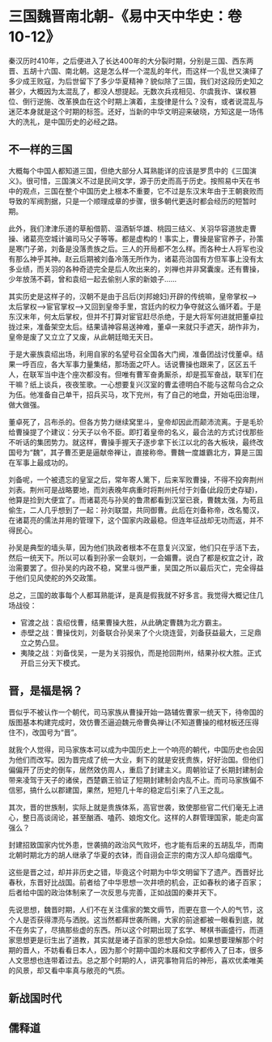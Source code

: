 # 三国魏晋南北朝-《易中天中华史：卷10-12》

秦汉历时410年，之后便进入了长达400年的大分裂时期，分别是三国、西东两晋、五胡十六国、南北朝。这是怎么样一个混乱的年代，而这样一个乱世又演绎了多少成王败寇，为后世留下了多少华夏精神？貌似除了三国，我们对这段历史知之甚少，大概因为太混乱了，都没人想提起。无数次兵戎相见、尔虞我诈、谋权篡位、倒行逆施、改革换血在这个时期上演着，主旋律是什么？没有，或者说混乱与迷茫本身就是这个时期的标签。还好，当新的中华文明迎来破晓，方知这是一场伟大的洗礼，是中国历史的必经之路。

## 不一样的三国

大概每个中国人都知道三国，但绝大部分人耳熟能详的应该是罗贯中的《三国演义》。很可惜，三国演义不过是民间文学，源于历史而高于历史。按照易中天在书中的观点，三国在整个中国历史上根本不重要，它不过是东汉末年由于王朝衰败而导致的军阀割据，只是一个顺理成章的步骤，很多朝代更迭时都会经历的短暂时期。

此外，我们津津乐道的草船借箭、温酒斩华雄、桃园三结义、关羽华容道放走曹操、诸葛亮空城计骗司马父子等等。都是虚构的！事实上，曹操是宦官养子，孙策是寒门子弟，刘备是没落贵族之后。三人的开局都不怎么样。而各种士人将军也没有那么神乎其神。赵云后期被刘备冷落无所作为，诸葛亮治国有方但军事上没有太多业绩，而关羽的各种奇迹完全是后人吹出来的，刘禅也并非窝囊废。还有曹操，少年放荡不羁，曾和袁绍一起去偷别人家的新娘子……

其实历史是这样子的，汉朝不是由于吕后(刘邦媳妇)开辟的传统嘛，皇帝掌权—>太后掌权—>宦官掌权—>又回到皇帝手里，宫廷内的权力争夺就这么循环着。于是东汉末年，何太后掌权，但并不打算对宦官赶尽杀绝，于是大将军何进就把董卓拉拢过来，准备架空太后。结果请神容易送神难，董卓一来就只手遮天，胡作非为，皇帝是废了又立立了又废，从此朝廷暗无天日。

于是大豪族袁绍出场，利用自家的名望号召全国各大门阀，准备团战讨伐董卓。结果一呼百应，各大军事力量集结，那场面之吓人。话说曹操也跟来了，区区五千人，在联军当中连个座次都没有。但唯有曹军奋勇厮杀，却是孤军奋战，联军们在干嘛？纸上谈兵，夜夜笙歌。一心想要复兴汉室的曹孟德明白不能与这帮乌合之众为伍。他准备自己单干，招兵买马，攻下兖州，有了自己的地盘，开始屯田治理，做大做强。

董卓死了，吕布杀的。但各方势力继续窝里斗，皇帝却因此而颠沛流离。于是毛玠给曹操提了个建议：分天子以令不臣。即打着皇帝的名义，最合法的方式讨伐那些不听话的集团势力。就这样，曹操手握天子逐步拿下长江以北的各大板块，最终改国号为“魏”，其子曹丕更是逼献帝禅让，直接称帝。曹魏一度雄霸北方，算是三国在军事上最成功的。

刘备呢，一个被遗忘的皇室之后，常年寄人篱下，后来军败曹操，不得不投奔荆州刘表。荆州可是战略要地，而刘表晚年病重时将荆州托付于刘备(此段历史存疑)，他算是捡到大便宜了。而诸葛亮与孙吴的鲁肃都看到汉室已衰，曹魏太强，为苟且偷生，二人几乎想到了一起：孙刘联盟，共同御曹。此后在刘备称帝，改名蜀汉，在诸葛亮的儒法并用的管理下，这个国家内政最稳。但连年征战却无功而返，并不得民心。

孙吴是典型的墙头草，因为他们执政者根本不在意复兴汉室，他们只在乎活下去，然后一统天下。所以可以看到孙家一会联刘，一会媚曹。说白了都是权宜之计，政治需要罢了。但孙吴的内政不稳，窝里斗很严重，吴国之所以最后灭亡，完全得益于他们见风使舵的外交政策。

总之，三国的故事每个人都耳熟能详，是真是假我就不好多言。我觉得大概记住几场战役：
- 官渡之战：袁绍伐曹，结果曹操大胜，从此确定曹魏为北方霸主。
- 赤壁之战：曹操伐刘，刘备联合孙吴来了个火烧连营，刘备获益最大，三足鼎立之势凸显。
- 夷陵之战：刘备伐吴，一是为关羽报仇，而是抢回荆州，结果孙权大胜。正式开启三分天下模式。

## 晋，是福是祸？

晋似乎不被认作一个朝代，司马家族从曹操开始一路辅佐曹家一统天下，待帝国的版图基本构建完成时，效仿曹丕逼迫魏元帝曹奂禅让(不知道曹操的棺材板还压得住不)，改国号为“晋”。

就我个人觉得，司马家族本可以成为中国历史上一个响亮的朝代，中国历史也会因为他们而改写。因为晋完成了统一大业，剩下的就是安抚贵族，好好治国。但他们偏偏开了历史的倒车，居然效仿周人，重启了封建主义。周朝验证了长期封建制会带来凌驾于天子的诸侯，西楚霸王验证了短期封建制会内乱不止。而司马家族偏不信邪，搞什么以郡建国，果然，短短几十年的稳定后引来了八王之乱。

其次，晋的世族制，实际上就是贵族体系，高官世袭，致使那些官二代们毫无上进心，整日高谈阔论，甚至酗酒、嗑药、娘炮文化。这样的人群管理国家，能走向富强么？

封建招致国家内忧外患，世袭搞的政治风气败坏，也才能有后来的五胡乱华，而南北朝时期北方的胡人继承了华夏的衣钵，而自诩会正宗的南方汉人却乌烟瘴气。

这些是晋之过，却并非历史之错，毕竟这个时期为中华文明留下了遗产。西晋好比春秋，东晋好比战国。前者给了中华思想一次井喷的机会，正如春秋的诸子百家；后者给中国的政治体制来了一次反思与完善，正如战国的秦并天下。

先说思想，魏晋时期，人们不在关注儒家的繁文缛节，而更在意一个人的气节，这个人是否获得漂亮与洒脱。这当然都拜世袭所赐，大家的前途都被一眼看到底，就不在务实了，尽搞那些虚的东西。所以这个时期出现了玄学、琴棋书画盛行，而道家思想更是衍生出了道教，其实就是诸子百家的思想大杂烩。如果想要理解那个时期的晋人，不妨看看日本人，因为那个时期中国的木屐和文字都传入了日本，很多人文思想也连带着过去。总之那个时期的人，讲究事物背后的神形，喜欢优柔唯美的风景，却又看中率真与敞亮的气质。

## 新战国时代

## 儒释道